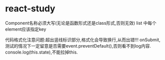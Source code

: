 # react-study

Component名称必须大写(无论是函数形式还是class形式,否则无效)
list 中每个element应该指定key

代码格式化注意问题:超出竖线标识部分,格式化会导致换行,从而出错!!!
onSubmit,测试的情况下一定留意是否需要event.preventDefault(),否则看不到log内容.
console.log(this.state),不能拉掉this.





